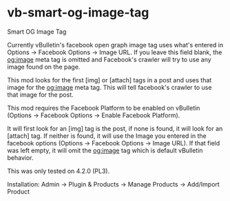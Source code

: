 vb-smart-og-image-tag
=====================

Smart OG Image Tag

Currently vBulletin's facebook open graph image tag uses what's entered in Options -> Facebook Options -> Image URL. If you leave this field blank, the <og:image> meta tag is omitted and Facebook's crawler will try to use any image found on the page. 

This mod looks for the first [img] or [attach] tags in a post and uses that image for the <og:image> meta tag. This will tell facebook's crawler to use that image for the post. 

This mod requires the Facebook Platform to be enabled on vBulletin (Options -> Facebook Options -> Enable Facebook Platform). 

It will first look for an [img] tag is the post, if none is found, it will look for an [attach] tag. If neither is found, it will use the Image you entered in the facebook options (Options -> Facebook Options -> Image URL). If that field was left empty, it will omit the <og:image> tag which is default vBulletin behavior. 

This was only tested on 4.2.0 (PL3).

Installation:
Admin -> Plugin & Products -> Manage Products -> Add/Import Product
